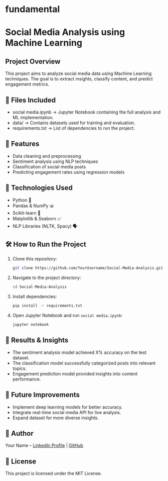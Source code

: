 # fundamental

# Social Media Analysis using Machine Learning

##  Project Overview
This project aims to analyze social media data using Machine Learning techniques. The goal is to extract insights, classify content, and predict engagement metrics.

## 📂 Files Included
- social media.ipynb → Jupyter Notebook containing the full analysis and ML implementation.
- data/ → Contains datasets used for training and evaluation.
- requirements.txt → List of dependencies to run the project.

## 🚀 Features
- Data cleaning and preprocessing
- Sentiment analysis using NLP techniques
- Classification of social media posts
- Predicting engagement rates using regression models

## 📌 Technologies Used
- Python 🐍
- Pandas & NumPy 📊
- Scikit-learn 🤖
- Matplotlib & Seaborn 📈
- NLP Libraries (NLTK, Spacy) 🗣️

## 🛠️ How to Run the Project
1. Clone this repository:
   ```bash
   git clone https://github.com/YourUsername/Social-Media-Analysis.git
   ```
2. Navigate to the project directory:
   ```bash
   cd Social-Media-Analysis
   ```
3. Install dependencies:
   ```bash
   pip install -r requirements.txt
   ```
4. Open Jupyter Notebook and run `social media.ipynb`:
   ```bash
   jupyter notebook
   ```

## 📢 Results & Insights
- The sentiment analysis model achieved X% accuracy on the test dataset.
- The classification model successfully categorized posts into relevant topics.
- Engagement prediction model provided insights into content performance.

## 🌟 Future Improvements
- Implement deep learning models for better accuracy.
- Integrate real-time social media API for live analysis.
- Expand dataset for more diverse insights.

## 📝 Author
Your Name – [LinkedIn Profile](https://www.linkedin.com/in/yourprofile/) | [GitHub](https://github.com/YourUsername)

## 📜 License
This project is licensed under the MIT License.

